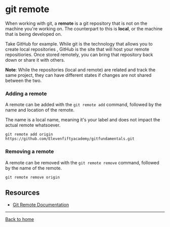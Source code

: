 # git remote

When working with git, a **remote** is a git repository that is not on the machine you're working on. The counterpart to this is **local**, or the machine that is being developed on.

Take GitHub for example. While git is the technology that allows you to create local repositories , GitHub is the site that will host your remote repositiories. Once stored remotely, you can bring that repository back down or share it with others.

**Note**: While the repositories (local and remote) are related and track the same project, they can have different states if changes are not shared between the two.

### Adding a remote
A remote can be added with the `git remote add` command, followed by the name and location of the remote.

The name is a local name, meaning it's your label and does not impact the actual remote whatsoever.
```
git remote add origin https://github.com/Elevenfiftyacademy/gitfundamentals.git
```
### Removing a remote
A remote can be removed with the `git remote remove` command, followed by the name of the remote.
``` 
git remote remove origin
```
## Resources
- [Git Remote Documentation](https://git-scm.com/docs/git-remote)
---
[Back to home](../README.md)